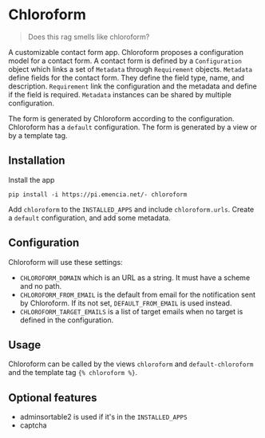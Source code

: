 Chloroform
==========

> Does this rag smells like chloroform?

A customizable contact form app. Chloroform proposes a configuration model for
a contact form. A contact form is defined by a `Configuration` object which
links a set of `Metadata` through `Requirement` objects. `Metadata` define
fields for the contact form. They define the field type, name, and description.
`Requirement` link the configuration and the metadata and define if the field
is required. `Metadata` instances can be shared by multiple configuration.

The form is generated by Chloroform according to the configuration. Chloroform
has a `default` configuration. The form is generated by a view or by a template tag.


Installation
------------

Install the app

    pip install -i https://pi.emencia.net/- chloroform

Add `chloroform` to the `INSTALLED_APPS` and include `chloroform.urls`. Create
a `default` configuration, and add some metadata.

Configuration
-------------

Chloroform will use these settings:

* `CHLOROFORM_DOMAIN` which is an URL as a string. It must have a scheme and no path.
* `CHLOROFORM_FROM_EMAIL` is the default from email for the notification sent
  by Chloroform. If its not set, `DEFAULT_FROM_EMAIL` is used instead.
* `CHLOROFORM_TARGET_EMAILS` is a list of target emails when no target is defined in the configuration.

Usage
-----

Chloroform can be called by the views `chloroform` and `default-chloroform` and
the template tag `{% chloroform %}`.

Optional features
-----------------

* adminsortable2 is used if it's in the `INSTALLED_APPS`
* captcha
